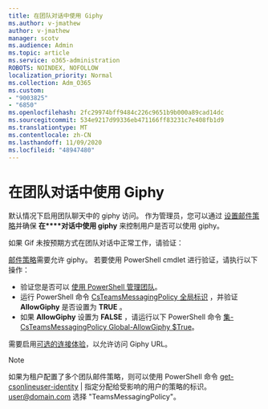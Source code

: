 ```yaml
---
title: 在团队对话中使用 Giphy
ms.author: v-jmathew
author: v-jmathew
manager: scotv
ms.audience: Admin
ms.topic: article
ms.service: o365-administration
ROBOTS: NOINDEX, NOFOLLOW
localization_priority: Normal
ms.collection: Adm_O365
ms.custom:
- "9003825"
- "6850"
ms.openlocfilehash: 2fc29974bff9484c226c9651b9b000a89cad14dc
ms.sourcegitcommit: 534e9217d99336eb471166ff83231c7e408fb1d9
ms.translationtype: MT
ms.contentlocale: zh-CN
ms.lasthandoff: 11/09/2020
ms.locfileid: "48947480"
---
```

# <a name="using-giphys-in-teams-conversations"></a>在团队对话中使用 Giphy

默认情况下启用团队聊天中的 giphy 访问。 作为管理员，您可以通过 [设置邮件策略](https://docs.microsoft.com/microsoftteams/messaging-policies-in-teams#messaging-policy-settings)并确保 **在****对话中使用 giphy** 来控制用户是否可以使用 giphy。

如果 Gif 未按预期方式在团队对话中正常工作，请验证：

[邮件策略](https://docs.microsoft.com/microsoftteams/messaging-policies-in-teams)需要允许 giphy。 若要使用 PowerShell cmdlet 进行验证，请执行以下操作：

- 验证您是否可以 [使用 PowerShell 管理团队](https://docs.microsoft.com/microsoftteams/teams-powershell-overview?view=o365-worldwide#manage-teams-with-powershell)。
- 运行 PowerShell 命令 [CsTeamsMessagingPolicy 全局标识](https://docs.microsoft.com/powershell/module/skype/get-csteamsmessagingpolicy?view=skype-ps) ，并验证 **AllowGiphy** 是否设置为 **TRUE** 。
- 如果 **AllowGiphy** 设置为 **FALSE** ，请运行以下 PowerShell 命令 [集-CsTeamsMessagingPolicy Global-AllowGiphy $True](https://docs.microsoft.com/powershell/module/skype/set-csteamsmessagingpolicy?view=skype-ps)。

需要启用[可选的连接体验](https://docs.microsoft.com/deployoffice/privacy/optional-connected-experiences)，以允许访问 Giphy URL。

> [!NOTE]
> 如果为租户配置了多个团队邮件策略，则可以使用 PowerShell 命令 [get-csonlineuser-identity](https://docs.microsoft.com/powershell/module/skype/get-csonlineuser?view=skype-ps) | 指定分配给受影响的用户的策略的标识。 <user@domain.com> 选择 "TeamsMessagingPolicy"。
